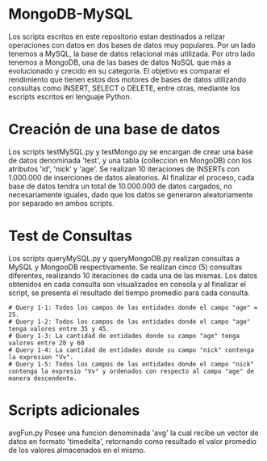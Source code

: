 # MongoDB-MySQL

Los scripts escritos en este repositorio estan destinados a relizar operaciones con datos en dos bases de datos muy populares. Por un lado tenemos a MySQL, la base de datos relacional más utilizada. Por otro lado tenemos a MongoDB, una de las bases de datos NoSQL que más a evolucionado y crecido en su categoria. El objetivo es comparar el rendimiento que tienen estos dos motores de bases de datos utilizando consultas como INSERT, SELECT o DELETE, entre otras, mediante los escripts escritos en lenguaje Python.

# Creación de una base de datos

Los scripts testMySQL.py y testMongo.py se encargan de crear una base de datos denominada 'test', y una tabla (colleccion en MongoDB) con los atributos 'id', 'nick' y 'age'. Se realizan 10 iteraciones de INSERTs con 1.000.000 de inserciones de datos aleatorios. Al finalizar el proceso, cada base de datos tendra un total de 10.000.000 de datos cargados, no necesariamente iguales, dado que los datos se generaron aleatoriamente por separado en ambos scripts.

# Test de Consultas 

Los scripts queryMySQL.py y queryMongoDB.py realizan consultas a MySQL y MongooDB respectivamente. Se realizan cinco (5) consultas diferentes, realizando 10 iteraciones de cada una de las mismas. Los datos obtenidos en cada consulta son visualizados en consola y al finalizar el script, se presenta el resultado del tiempo promedio para cada consulta.

    # Query 1-1: Todos los campos de las entidades donde el campo "age" = 25.
    # Query 1-2: Todos los campos de las entidades donde el campo "age" tenga valores entre 35 y 45.
    # Query 1-3: La cantidad de entidades donde su campo "age" tenga valores entre 20 y 60
    # Query 1-4: La cantidad de entidades donde su campo "nick" contenga la expresion "Vv".
    # Query 1-5: Todos los campos de las entidades donde el campo "nick" contenga la expresio "Vv" y ordenados con respecto al campo "age" de manera descendente.

# Scripts adicionales

avgFun.py
    Posee una funcion denominada 'avg' la cual recibe un vector de datos en formato 'timedelta', retornando como resultado el valor promedio de los valores almacenados en el mismo.
